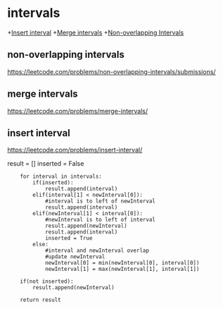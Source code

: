# intervals
+[Insert interval](#insert-interval)
+[Merge intervals](#merge-intervals)
+[Non-overlapping Intervals](#non-overlapping-intervals)

## non-overlapping intervals

https://leetcode.com/problems/non-overlapping-intervals/submissions/

## merge intervals

https://leetcode.com/problems/merge-intervals/

## insert interval

https://leetcode.com/problems/insert-interval/

result = []
        inserted = False
        
        for interval in intervals:
            if(inserted):
                result.append(interval)
            elif(interval[1] < newInterval[0]):
                #interval is to left of newInterval
                result.append(interval)
            elif(newInterval[1] < interval[0]):
                #newInterval is to left of interval
                result.append(newInterval)
                result.append(interval)
                inserted = True
            else:
                #interval and newInterval overlap
                #update newInterval
                newInterval[0] = min(newInterval[0], interval[0])
                newInterval[1] = max(newInterval[1], interval[1])
        
        if(not inserted):
            result.append(newInterval)
        
        return result

